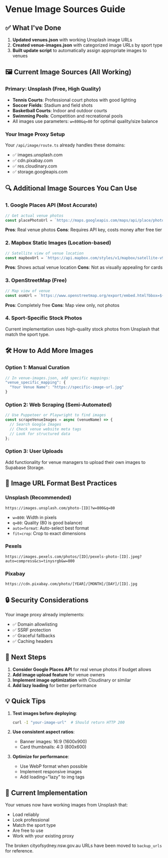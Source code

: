 # Venue Image Sources Guide

## ✅ What I've Done
1. **Updated venues.json** with working Unsplash image URLs
2. **Created venue-images.json** with categorized image URLs by sport type
3. **Built update script** to automatically assign appropriate images to venues

## 🖼️ Current Image Sources (All Working)

### Primary: Unsplash (Free, High Quality)
- **Tennis Courts**: Professional court photos with good lighting
- **Soccer Fields**: Stadium and field shots
- **Basketball Courts**: Indoor and outdoor courts
- **Swimming Pools**: Competition and recreational pools
- All images use parameters: `w=800&q=80` for optimal quality/size balance

### Your Image Proxy Setup
Your `/api/image/route.ts` already handles these domains:
- ✅ images.unsplash.com
- ✅ cdn.pixabay.com
- ✅ res.cloudinary.com
- ✅ storage.googleapis.com

## 🔍 Additional Image Sources You Can Use

### 1. **Google Places API** (Most Accurate)
```javascript
// Get actual venue photos
const placePhotoUrl = `https://maps.googleapis.com/maps/api/place/photo?maxwidth=800&photoreference=${photoRef}&key=${API_KEY}`;
```
**Pros**: Real venue photos
**Cons**: Requires API key, costs money after free tier

### 2. **Mapbox Static Images** (Location-based)
```javascript
// Satellite view of venue location
const mapboxUrl = `https://api.mapbox.com/styles/v1/mapbox/satellite-v9/static/${lng},${lat},15,0/800x600@2x?access_token=${MAPBOX_TOKEN}`;
```
**Pros**: Shows actual venue location
**Cons**: Not as visually appealing for cards

### 3. **OpenStreetMap** (Free)
```javascript
// Map view of venue
const osmUrl = `https://www.openstreetmap.org/export/embed.html?bbox=${bbox}&layer=mapnik`;
```
**Pros**: Completely free
**Cons**: Map view only, not photos

### 4. **Sport-Specific Stock Photos**
Current implementation uses high-quality stock photos from Unsplash that match the sport type.

## 🛠️ How to Add More Images

### Option 1: Manual Curation
```javascript
// In venue-images.json, add specific mappings:
"venue_specific_mapping": {
  "Your Venue Name": "https://specific-image-url.jpg"
}
```

### Option 2: Web Scraping (Semi-Automated)
```javascript
// Use Puppeteer or Playwright to find images
const scrapeVenueImages = async (venueName) => {
  // Search Google Images
  // Check venue website meta tags
  // Look for structured data
};
```

### Option 3: User Uploads
Add functionality for venue managers to upload their own images to Supabase Storage.

## 📝 Image URL Format Best Practices

### Unsplash (Recommended)
```
https://images.unsplash.com/photo-[ID]?w=800&q=80
```
- `w=800`: Width in pixels
- `q=80`: Quality (80 is good balance)
- `auto=format`: Auto-select best format
- `fit=crop`: Crop to exact dimensions

### Pexels
```
https://images.pexels.com/photos/[ID]/pexels-photo-[ID].jpeg?auto=compress&cs=tinysrgb&w=800
```

### Pixabay
```
https://cdn.pixabay.com/photo/[YEAR]/[MONTH]/[DAY]/[ID].jpg
```

## 🔒 Security Considerations

Your image proxy already implements:
- ✅ Domain allowlisting
- ✅ SSRF protection
- ✅ Graceful fallbacks
- ✅ Caching headers

## 🚀 Next Steps

1. **Consider Google Places API** for real venue photos if budget allows
2. **Add image upload feature** for venue owners
3. **Implement image optimization** with Cloudinary or similar
4. **Add lazy loading** for better performance

## 💡 Quick Tips

1. **Test images before deploying**:
   ```bash
   curl -I "your-image-url"  # Should return HTTP 200
   ```

2. **Use consistent aspect ratios**:
   - Banner images: 16:9 (1600x900)
   - Card thumbnails: 4:3 (800x600)

3. **Optimize for performance**:
   - Use WebP format when possible
   - Implement responsive images
   - Add loading="lazy" to img tags

## 📸 Current Implementation

Your venues now have working images from Unsplash that:
- Load reliably
- Look professional
- Match the sport type
- Are free to use
- Work with your existing proxy

The broken cityofsydney.nsw.gov.au URLs have been moved to `backup_urls` for reference.

